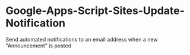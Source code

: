 Google-Apps-Script-Sites-Update-Notification
============================================

Send automated notifications to an email address when a new "Announcement" is posted

